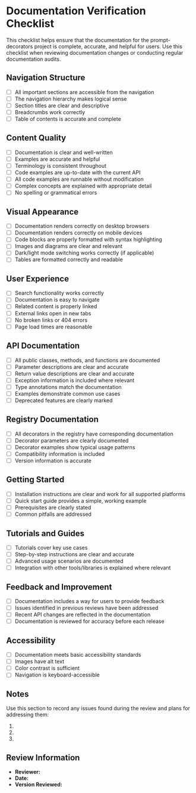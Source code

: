 # Documentation Verification Checklist

This checklist helps ensure that the documentation for the prompt-decorators project is complete, accurate, and helpful for users. Use this checklist when reviewing documentation changes or conducting regular documentation audits.

## Navigation Structure

- [ ] All important sections are accessible from the navigation
- [ ] The navigation hierarchy makes logical sense
- [ ] Section titles are clear and descriptive
- [ ] Breadcrumbs work correctly
- [ ] Table of contents is accurate and complete

## Content Quality

- [ ] Documentation is clear and well-written
- [ ] Examples are accurate and helpful
- [ ] Terminology is consistent throughout
- [ ] Code examples are up-to-date with the current API
- [ ] All code examples are runnable without modification
- [ ] Complex concepts are explained with appropriate detail
- [ ] No spelling or grammatical errors

## Visual Appearance

- [ ] Documentation renders correctly on desktop browsers
- [ ] Documentation renders correctly on mobile devices
- [ ] Code blocks are properly formatted with syntax highlighting
- [ ] Images and diagrams are clear and relevant
- [ ] Dark/light mode switching works correctly (if applicable)
- [ ] Tables are formatted correctly and readable

## User Experience

- [ ] Search functionality works correctly
- [ ] Documentation is easy to navigate
- [ ] Related content is properly linked
- [ ] External links open in new tabs
- [ ] No broken links or 404 errors
- [ ] Page load times are reasonable

## API Documentation

- [ ] All public classes, methods, and functions are documented
- [ ] Parameter descriptions are clear and accurate
- [ ] Return value descriptions are clear and accurate
- [ ] Exception information is included where relevant
- [ ] Type annotations match the documentation
- [ ] Examples demonstrate common use cases
- [ ] Deprecated features are clearly marked

## Registry Documentation

- [ ] All decorators in the registry have corresponding documentation
- [ ] Decorator parameters are clearly documented
- [ ] Decorator examples show typical usage patterns
- [ ] Compatibility information is included
- [ ] Version information is accurate

## Getting Started

- [ ] Installation instructions are clear and work for all supported platforms
- [ ] Quick start guide provides a simple, working example
- [ ] Prerequisites are clearly stated
- [ ] Common pitfalls are addressed

## Tutorials and Guides

- [ ] Tutorials cover key use cases
- [ ] Step-by-step instructions are clear and accurate
- [ ] Advanced usage scenarios are documented
- [ ] Integration with other tools/libraries is explained where relevant

## Feedback and Improvement

- [ ] Documentation includes a way for users to provide feedback
- [ ] Issues identified in previous reviews have been addressed
- [ ] Recent API changes are reflected in the documentation
- [ ] Documentation is reviewed for accuracy before each release

## Accessibility

- [ ] Documentation meets basic accessibility standards
- [ ] Images have alt text
- [ ] Color contrast is sufficient
- [ ] Navigation is keyboard-accessible

## Notes

Use this section to record any issues found during the review and plans for addressing them:

1.
2.
3.

## Review Information

- **Reviewer:**
- **Date:**
- **Version Reviewed:**
